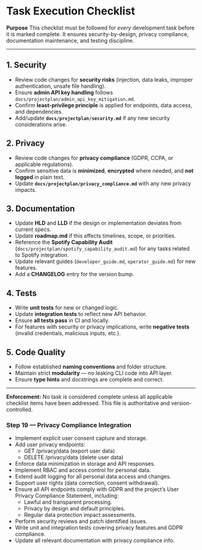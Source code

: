 # Task Execution Checklist

**Purpose**
This checklist must be followed for *every* development task before it is marked complete. It ensures security-by-design, privacy compliance, documentation maintenance, and testing discipline.

---

## 1. Security
- Review code changes for **security risks** (injection, data leaks, improper authentication, unsafe file handling).
- Ensure **admin API key handling** follows `docs/projectplan/admin_api_key_mitigation.md`.
- Confirm **least-privilege principle** is applied for endpoints, data access, and dependencies.
- Add/update **`docs/projectplan/security.md`** if any new security considerations arise.

## 2. Privacy
- Review code changes for **privacy compliance** (GDPR, CCPA, or applicable regulations).
- Confirm sensitive data is **minimized**, **encrypted** where needed, and **not logged** in plain text.
- Update **`docs/projectplan/privacy_compliance.md`** with any new privacy impacts.

## 3. Documentation
- Update **HLD** and **LLD** if the design or implementation deviates from current specs.
- Update **roadmap.md** if this affects timelines, scope, or priorities.
- Reference the **Spotify Capability Audit** (`docs/projectplan/spotify_capability_audit.md`) for any tasks related to Spotify integration.
- Update relevant guides (`developer_guide.md`, `operator_guide.md`) for new features.
- Add a **CHANGELOG** entry for the version bump.

## 4. Tests
- Write **unit tests** for new or changed logic.
- Update **integration tests** to reflect new API behavior.
- Ensure **all tests pass** in CI and locally.
- For features with security or privacy implications, write **negative tests** (invalid credentials, malicious inputs, etc.).

## 5. Code Quality
- Follow established **naming conventions** and folder structure.
- Maintain strict **modularity** — no leaking CLI code into API layer.
- Ensure **type hints** and docstrings are complete and correct.

---

**Enforcement:**
No task is considered complete unless all applicable checklist items have been addressed.
This file is authoritative and version-controlled.

### Step 19 — Privacy Compliance Integration

- Implement explicit user consent capture and storage.
- Add user privacy endpoints:
  - GET /privacy/data (export user data)
  - DELETE /privacy/data (delete user data)
- Enforce data minimization in storage and API responses.
- Implement RBAC and access control for personal data.
- Extend audit logging for all personal data access and changes.
- Support user rights (data correction, consent withdrawal).
- Ensure all API endpoints comply with GDPR and the project’s User Privacy Compliance Statement, including:
  - Lawful and transparent processing.
  - Privacy by design and default principles.
  - Regular data protection impact assessments.
- Perform security reviews and patch identified issues.
- Write unit and integration tests covering privacy features and GDPR compliance.
- Update all relevant documentation with privacy compliance info.
